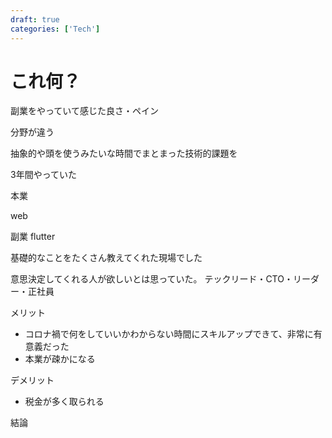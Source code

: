 ```yaml
---
draft: true
categories: ['Tech']
---
```


# これ何？

副業をやっていて感じた良さ・ペイン

分野が違う

抽象的や頭を使うみたいな時間でまとまった技術的課題を

3年間やっていた

本業

web

副業
flutter

基礎的なことをたくさん教えてくれた現場でした

意思決定してくれる人が欲しいとは思っていた。
テックリード・CTO・リーダー・正社員

メリット
 - コロナ禍で何をしていいかわからない時間にスキルアップできて、非常に有意義だった
 - 本業が疎かになる

デメリット
 - 税金が多く取られる

結論

